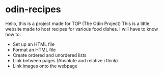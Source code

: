 # odin-recipes

Hello, this is a project made for TOP (The Odin Project)
This is a little website made to host recipes for various food dishes.
I will have to know how to:
- Set up an HTML file
- Format an HTML file
- Create ordered and unordered lists
-  Link between pages (Absolute and relative i think)
- Link images onto the webpage